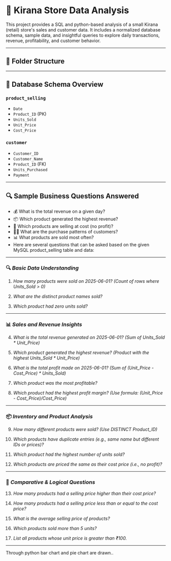 # 🛒 Kirana Store Data Analysis

This project provides a SQL and python-based analysis of a small Kirana (retail) store's sales and customer data. It includes a normalized database schema, sample data, and insightful queries to explore daily transactions, revenue, profitability, and customer behavior.

---

## 📁 Folder Structure


---

## 🧱 Database Schema Overview


### `product_selling`
- `Date`
- `Product_ID` (PK)
- `Units_Sold`
- `Unit_Price`
- `Cost_Price`

### `customer`
- `Customer_ID`
- `Customer_Name`
- `Product_ID` (FK)
- `Units_Purchased`
- `Payment`

---

## 🔍 Sample Business Questions Answered

- 💰 What is the total revenue on a given day?
- 📦 Which product generated the highest revenue?
- 🛑 Which products are selling at cost (no profit)?
- 🧍‍♂️ What are the purchase patterns of customers?
- 📊 What products are sold most often?
- Here are several questions that can be asked based on the given MySQL product_selling table and data:

---

### 🔍 *Basic Data Understanding*

1. *How many products were sold on 2025-06-01?*
   *(Count of rows where Units_Sold > 0)*

2. *What are the distinct product names sold?*

3. *Which product had zero units sold?*

---

### 📊 *Sales and Revenue Insights*

4. *What is the total revenue generated on 2025-06-01?*
   *(Sum of Units_Sold * Unit_Price)*

5. *Which product generated the highest revenue?*
   *(Product with the highest Units_Sold * Unit_Price)*

6. *What is the total profit made on 2025-06-01?*
   *(Sum of (Unit_Price - Cost_Price) * Units_Sold)*

7. *Which product was the most profitable?*

8. *Which product had the highest profit margin?*
   *(Use formula: (Unit_Price - Cost_Price)/Cost_Price)*

---

### 📦 *Inventory and Product Analysis*

9. *How many different products were sold?*
   *(Use DISTINCT Product_ID)*

10. *Which products have duplicate entries (e.g., same name but different IDs or prices)?*

11. *Which product had the highest number of units sold?*

12. *Which products are priced the same as their cost price (i.e., no profit)?*

---

### 🧮 *Comparative & Logical Questions*

13. *How many products had a selling price higher than their cost price?*

14. *How many products had a selling price less than or equal to the cost price?*

15. *What is the average selling price of products?*

16. *Which products sold more than 5 units?*

17. *List all products whose unit price is greater than ₹100.*

---

Through python bar chart and pie chart are drawn..


